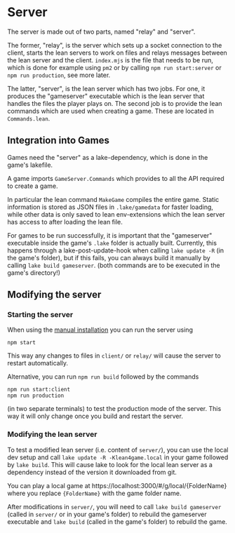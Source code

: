 # Server

The server is made out of two parts, named "relay" and "server".

The former, "relay", is the server which
sets up a socket connection to the client, starts the lean servers to work on files and
relays messages between the lean server and the client. `index.mjs` is the file that needs to
be run, which is done for example using `pm2` or by calling `npm run start:server` or
`npm run production`, see more later.

The latter, "server", is the lean server which has two jobs. For one, it produces the "gameserver"
executable which is the lean server that handles the files the player plays on. The second job
is to provide the lean commands which are used when creating a game. These are located in
`Commands.lean`.


## Integration into Games

Games need the "server" as a lake-dependency, which is done in the game's lakefile.

A game imports `GameServer.Commands` which provides to all the API required to
create a game.

In particular the lean command `MakeGame` compiles the entire game. Static information is
stored as JSON files in `.lake/gamedata` for faster loading, while other data is only
saved to lean env-extensions which the lean server has access to after loading the lean file.

For games to be run successfully, it is important that the "gameserver" executable inside
the game's `.lake` folder is actually built.
Currently, this happens through a lake-post-update-hook when calling `lake update -R` (in the game's folder), but if this fails, you can always build it manually by calling `lake build gameserver`.
(both commands are to be executed in the game's directory!)

## Modifying the server

### Starting the server

When using the [manual installation](running_locally.md#manual-installation) you can run the server
using

```
npm start
```

This way any changes to files in `client/` or `relay/` will cause the server to restart automatically.

Alternative, you can run `npm run build` followed by the commands

```
npm run start:client
npm run production
```

(in two separate terminals) to test the production mode of the server. This way it will only
change once you build and restart the server.

### Modifying the lean server

To test a modified lean server (i.e. content of `server/`), you can use the local dev setup and call
`lake update -R -Klean4game.local` in your game followed by `lake build`.
This will cause lake to look for the
local lean server as a dependency instead of the version it downloaded from git.

You can play a local game at https://localhost:3000/#/g/local/{FolderName} where you replace `{FolderName}` with the game folder name.

After modifications in `server/`, you will need to call `lake build gameserver` (called in `server/` or in your game's folder) to rebuild
the gameserver executable and
`lake build` (called in the game's folder) to rebuild the game.
